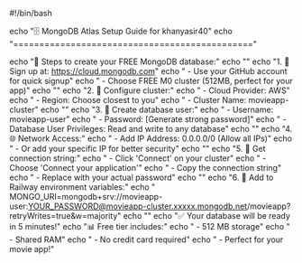 #!/bin/bash

echo "🗄️ MongoDB Atlas Setup Guide for khanyasir40"
echo "=============================================="

echo "📝 Steps to create your FREE MongoDB database:"
echo ""
echo "1. 📧 Sign up at: https://cloud.mongodb.com"
echo "   - Use your GitHub account for quick signup"
echo "   - Choose FREE M0 cluster (512MB, perfect for your app)"
echo ""
echo "2. 🔧 Configure cluster:"
echo "   - Cloud Provider: AWS"
echo "   - Region: Choose closest to you"
echo "   - Cluster Name: movieapp-cluster"
echo ""
echo "3. 👤 Create database user:"
echo "   - Username: movieapp-user"
echo "   - Password: [Generate strong password]"
echo "   - Database User Privileges: Read and write to any database"
echo ""
echo "4. 🌐 Network Access:"
echo "   - Add IP Address: 0.0.0.0/0 (Allow all IPs)"
echo "   - Or add your specific IP for better security"
echo ""
echo "5. 🔗 Get connection string:"
echo "   - Click 'Connect' on your cluster"
echo "   - Choose 'Connect your application'"
echo "   - Copy the connection string"
echo "   - Replace <password> with your actual password"
echo ""
echo "6. 🚀 Add to Railway environment variables:"
echo "   MONGO_URI=mongodb+srv://movieapp-user:YOUR_PASSWORD@movieapp-cluster.xxxxx.mongodb.net/movieapp?retryWrites=true&w=majority"
echo ""
echo "✅ Your database will be ready in 5 minutes!"
echo "📊 Free tier includes:"
echo "   - 512 MB storage"
echo "   - Shared RAM"
echo "   - No credit card required"
echo "   - Perfect for your movie app!"
